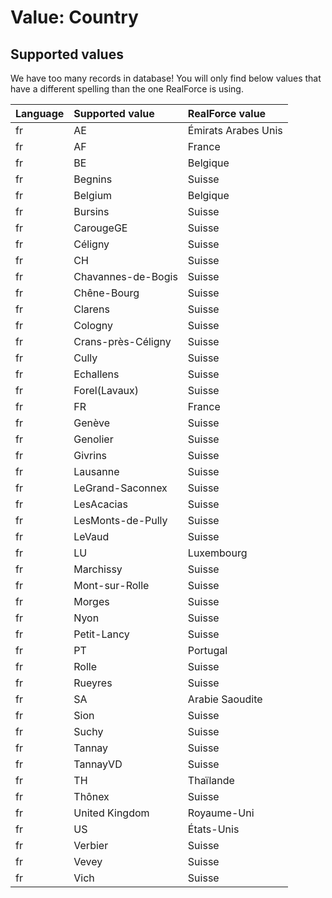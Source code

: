 # Value: Country

## Supported values

We have too many records in database!
You will only find below values that have a different spelling than the one RealForce is using.

| Language | Supported value | RealForce value |
| :--- | :--- | :--- |
| fr | AE | Émirats Arabes Unis |
| fr | AF | France |
| fr | BE | Belgique |
| fr | Begnins | Suisse |
| fr | Belgium | Belgique |
| fr | Bursins | Suisse |
| fr | CarougeGE | Suisse |
| fr | Céligny | Suisse |
| fr | CH | Suisse |
| fr | Chavannes-de-Bogis | Suisse |
| fr | Chêne-Bourg | Suisse |
| fr | Clarens | Suisse |
| fr | Cologny | Suisse |
| fr | Crans-près-Céligny | Suisse |
| fr | Cully | Suisse |
| fr | Echallens | Suisse |
| fr | Forel(Lavaux) | Suisse |
| fr | FR | France |
| fr | Genève | Suisse |
| fr | Genolier | Suisse |
| fr | Givrins | Suisse |
| fr | Lausanne | Suisse |
| fr | LeGrand-Saconnex | Suisse |
| fr | LesAcacias | Suisse |
| fr | LesMonts-de-Pully | Suisse |
| fr | LeVaud | Suisse |
| fr | LU | Luxembourg |
| fr | Marchissy | Suisse |
| fr | Mont-sur-Rolle | Suisse |
| fr | Morges | Suisse |
| fr | Nyon | Suisse |
| fr | Petit-Lancy | Suisse |
| fr | PT | Portugal |
| fr | Rolle | Suisse |
| fr | Rueyres | Suisse |
| fr | SA | Arabie Saoudite |
| fr | Sion | Suisse |
| fr | Suchy | Suisse |
| fr | Tannay | Suisse |
| fr | TannayVD | Suisse |
| fr | TH | Thaïlande |
| fr | Thônex | Suisse |
| fr | United Kingdom | Royaume-Uni |
| fr | US | États-Unis |
| fr | Verbier | Suisse |
| fr | Vevey | Suisse |
| fr | Vich | Suisse |
